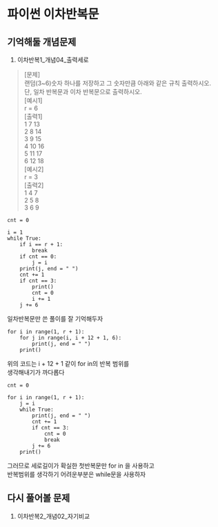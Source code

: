 # 파이썬 이차반복문
## 기억해둘 개념문제
1. 이차반복1_개념04_출력세로  
>	[문제]  
>		랜덤(3~6)숫자 하나를 저장하고 그 숫자만큼 아래와 같은 규칙 출력하시오.  
>		단, 일차 반복문과 이차 반복문으로 출력하시오.  
> 	[예시1]  
>		r = 6  
>	[출력1]  
>		1 7 13  
>		2 8 14  
>		3 9 15  
>		4 10 16  
>		5 11 17  
>		6 12 18  
> 	[예시2]  
>		r = 3  
>	[출력2]  
>		1 4 7  
>		2 5 8  
>		3 6 9  


<pre><code>cnt = 0

i = 1
while True:
	if i == r + 1:
		break
	if cnt == 0:
		j = i
	print(j, end = " ")
	cnt += 1
	if cnt == 3:
		print()
		cnt = 0
		i += 1
	j += 6
</code></pre>

일차반복문만 쓴 풀이를 잘 기억해두자  

<pre><code>for i in range(1, r + 1):
	for j in range(i, i + 12 + 1, 6):
		print(j, end = " ")
	print()
</code></pre>
  
위의 코드는 i + 12 + 1 같이 for in의 반복 범위를  
생각해내기가 까다롭다

<pre><code>cnt = 0

for i in range(1, r + 1):
	j = i
	while True:
		print(j, end = " ")
		cnt += 1
		if cnt == 3:
			cnt = 0
			break
		j += 6
	print()
</code></pre>
  
그러므로 세로길이가 확실한 첫반복문만 for in 을 사용하고  
반복범위를 생각하기 어려운부분은 while문을 사용하자  

## 다시 풀어볼 문제
1. 이차반복2_개념02_자기비교